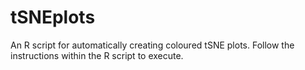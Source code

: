 # tSNEplots
An R script for automatically creating coloured tSNE plots. Follow the instructions within the R script to execute.

